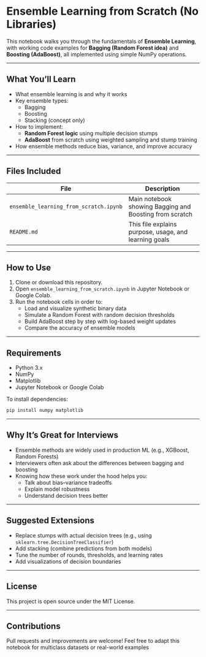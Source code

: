 # Ensemble Learning from Scratch (No Libraries)

This notebook walks you through the fundamentals of **Ensemble Learning**, with working code examples for **Bagging (Random Forest idea)** and **Boosting (AdaBoost)**, all implemented using simple NumPy operations.

---

## What You’ll Learn

- What ensemble learning is and why it works
- Key ensemble types:
  - Bagging
  - Boosting
  - Stacking (concept only)
- How to implement:
  - **Random Forest logic** using multiple decision stumps
  - **AdaBoost** from scratch using weighted sampling and stump training
- How ensemble methods reduce bias, variance, and improve accuracy

---

## Files Included

| File                             | Description                                                |
|----------------------------------|------------------------------------------------------------|
| `ensemble_learning_from_scratch.ipynb` | Main notebook showing Bagging and Boosting from scratch |
| `README.md`                      | This file explains purpose, usage, and learning goals   |

---

## How to Use

1. Clone or download this repository.
2. Open `ensemble_learning_from_scratch.ipynb` in Jupyter Notebook or Google Colab.
3. Run the notebook cells in order to:
   - Load and visualize synthetic binary data
   - Simulate a Random Forest with random decision thresholds
   - Build AdaBoost step by step with log-based weight updates
   - Compare the accuracy of ensemble models

---

## Requirements

- Python 3.x
- NumPy
- Matplotlib
- Jupyter Notebook or Google Colab

To install dependencies:

```bash
pip install numpy matplotlib
```

---

## Why It’s Great for Interviews
* Ensemble methods are widely used in production ML (e.g., XGBoost, Random Forests)
* Interviewers often ask about the differences between bagging and boosting
* Knowing how these work under the hood helps you:
    * Talk about bias–variance tradeoffs
    * Explain model robustness
    * Understand decision trees better
 

---

## Suggested Extensions
* Replace stumps with actual decision trees (e.g., using `sklearn.tree.DecisionTreeClassifier`)
* Add stacking (combine predictions from both models)
* Tune the number of rounds, thresholds, and learning rates
* Add visualizations of decision boundaries

---

## License
This project is open source under the MIT License.

---

## Contributions
Pull requests and improvements are welcome! Feel free to adapt this notebook for multiclass datasets or real-world examples
  
